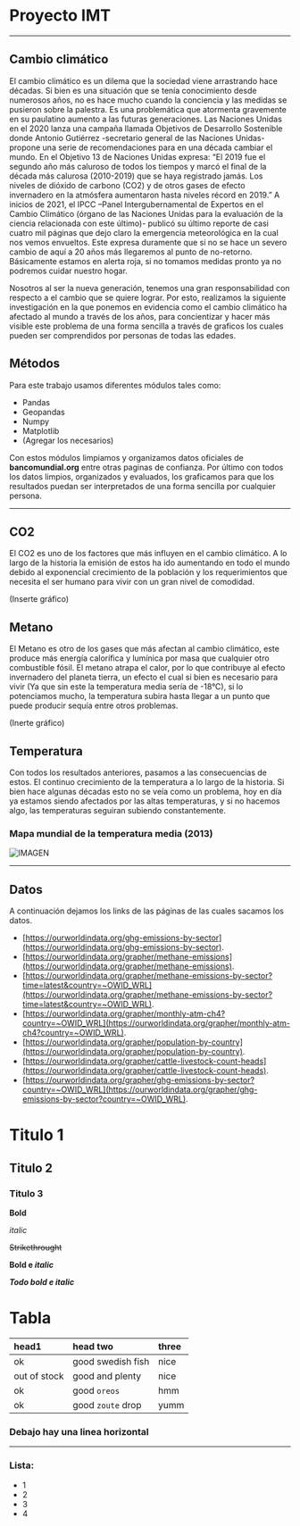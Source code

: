 # Proyecto IMT
* * *

## Cambio climático 

El cambio climático es un dilema que la sociedad viene arrastrando hace décadas. Si bien es
una situación que se tenía conocimiento desde numerosos años, no es hace mucho cuando la
conciencia y las medidas se pusieron sobre la palestra. Es una problemática que atormenta
gravemente en su paulatino aumento a las futuras generaciones. Las Naciones Unidas en el
2020 lanza una campaña llamada Objetivos de Desarrollo Sostenible donde Antonio Gutiérrez
-secretario general de las Naciones Unidas- propone una serie de recomendaciones para en
una década cambiar el mundo. En el Objetivo 13 de Naciones Unidas expresa: “El 2019 fue
el segundo año más caluroso de todos los tiempos y marcó el final de la década más calurosa
(2010-2019) que se haya registrado jamás. Los niveles de dióxido de carbono (CO2) y de
otros gases de efecto invernadero en la atmósfera aumentaron hasta niveles récord en 2019.”
A inicios de 2021, el IPCC –Panel Intergubernamental de Expertos en el Cambio Climático
(órgano de las Naciones Unidas para la evaluación de la ciencia relacionada con este último)-
publicó su último reporte de casi cuatro mil páginas que dejo claro la emergencia
meteorológica en la cual nos vemos envueltos. Este expresa duramente que si no se hace un
severo cambio de aquí a 20 años más llegaremos al punto de no-retorno. Básicamente estamos
en alerta roja, si no tomamos medidas pronto ya no podremos cuidar nuestro hogar. 

Nosotros al ser la nueva generación, tenemos una gran responsabilidad con respecto a el
cambio que se quiere lograr. Por esto, realizamos la siguiente investigación en la que
ponemos en evidencia como el cambio climático ha afectado al mundo a través de los años,
para concientizar y hacer más visible este problema de una forma sencilla a través de graficos
los cuales pueden ser comprendidos por personas de todas las edades.

## Métodos

Para este trabajo usamos diferentes módulos tales como:

- Pandas
- Geopandas
- Numpy
- Matplotlib
- (Agregar los necesarios)

Con estos módulos limpiamos y organizamos datos oficiales de **bancomundial.org** entre otras paginas de confianza. Por último con
todos los datos limpios, organizados y evaluados, los graficamos para que los resultados puedan ser interpretados de una forma sencilla
por cualquier persona.

* * *

## CO2

El CO2 es uno de los factores que más influyen en el cambio climático. A lo largo de la historia la emisión de estos ha ido
aumentando en todo el mundo debido al exponencial crecimiento de la población y los requerimientos que necesita el ser humano
para vivir con un gran nivel de comodidad.

(Inserte gráfico)

## Metano 

El Metano es otro de los gases que más afectan al cambio climático, este produce más energía calorífica y lumínica por masa que 
cualquier otro combustible fósil. El metano atrapa el calor, por lo que contribuye al efecto invernadero del planeta tierra, un efecto
el cual si bien es necesario para vivir (Ya que sin este la temperatura media sería de -18°C), si lo potenciamos mucho, la temperatura
subira hasta llegar a un punto que puede producir sequía entre otros problemas.

(Inerte gráfico)

## Temperatura

Con todos los resultados anteriores, pasamos a las consecuencias de estos. El continuo crecimiento de la temperatura a lo largo de la historia.
Si bien hace algunas décadas esto no se veía como un problema, hoy en día ya estamos siendo afectados por las altas temperaturas, y si no
hacemos algo, las temperaturas seguiran subiendo constantemente.

### Mapa mundial de la temperatura media (2013)

![IMAGEN](https://raw.github.com/jburdiles/jburdiles.github.io/master/imagenes/temperatura_media_2013.png)




* * *
## Datos

A continuación dejamos los links de las páginas de las cuales sacamos los datos.

- [https://ourworldindata.org/ghg-emissions-by-sector](https://ourworldindata.org/ghg-emissions-by-sector).
- [https://ourworldindata.org/grapher/methane-emissions](https://ourworldindata.org/grapher/methane-emissions).
- [https://ourworldindata.org/grapher/methane-emissions-by-sector?time=latest&country=~OWID_WRL](https://ourworldindata.org/grapher/methane-emissions-by-sector?time=latest&country=~OWID_WRL).
- [https://ourworldindata.org/grapher/monthly-atm-ch4?country=~OWID_WRL](https://ourworldindata.org/grapher/monthly-atm-ch4?country=~OWID_WRL).
- [https://ourworldindata.org/grapher/population-by-country](https://ourworldindata.org/grapher/population-by-country).
- [https://ourworldindata.org/grapher/cattle-livestock-count-heads](https://ourworldindata.org/grapher/cattle-livestock-count-heads).
- [https://ourworldindata.org/grapher/ghg-emissions-by-sector?country=~OWID_WRL](https://ourworldindata.org/grapher/ghg-emissions-by-sector?country=~OWID_WRL).

## 

# Titulo 1

## Titulo 2

### Titulo 3

**Bold**

*italic*

~~Strikethrought~~

**Bold e _italic_**

***Todo bold e italic***


# Tabla


| head1        | head two          | three |
|:-------------|:------------------|:------|
| ok           | good swedish fish | nice  |
| out of stock | good and plenty   | nice  |
| ok           | good `oreos`      | hmm   |
| ok           | good `zoute` drop | yumm  |

### Debajo hay una linea horizontal

* * *


### Lista:

*   1
*   2
*   3
*   4

